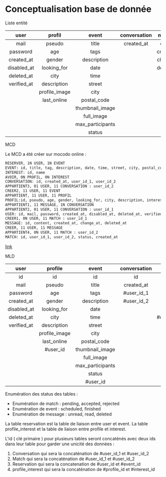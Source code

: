 # Conceptualisation base de donnée

Liste entité

| user       | profil       | event           | conversation | message    | match      |interest |
|:----------:|:------------:|:--------------:|:------------:|:-----------:|-----------:|:-------:|
| mail       | pseudo       | title          | created_at   | content     | status     |name     |
| password   | age          | tags           |              | created_at  | created_at |         |
| created_at | gender       | description    |              | change_at   | deleted_at |         |
| disabled_at| looking_for  | date           |              | deleted_at  |            |         |
| deleted_at | city         | time           |              |             |            |         |
| verified_at| description  | street         |              |             |            |         |
|            | profile_image| city           |              |             |            |         |
|            | last_online  | postal_code    |              |             |            |         |
|            |              |thumbnail_image |              |             |            |         |
|            |              | full_image     |              |             |            |         |
|            |              |max_participants|              |             |            |         |
|            |              | status         |              |             |            |         |

MCD

Le MCD a été créer sur mocodo online :

```bash
RESERVER, 1N USER, 1N EVENT
EVENT: id, title, tag, description, date, time, street, city, postal_code, thumbnail_image, full_image, max_participant, status
INTEREST: id, name
AVOIR, 0N PROFIL, 0N INTEREST
CONVERSATION: id, created_at, user_id_1, user_id_2
APPARTIENT3, 01 USER, 11 CONVERSATION : user_id_2
CREER2, 11 USER, 11 EVENT
APPARTIENT, 11 USER, 11 PROFIL
PROFIL:id, pseudo, age, gender, looking_for, city, description, interests, profile_image, last_online
APPARTIENT1, 11 MESSAGE, 1N CONVERSATION
APPARTIENT2, 01 USER, 11 CONVERSATION : user_id_1
USER: id, mail, password, created_at, disabled_at, deleted_at, verified_at
CREER1, 0N USER, 11 MATCH : user_id_1
MESSAGE: id, content, created_at, change_at, deleted_at
CREER, 11 USER, 11 MESSAGE
APPARTIENT4, 0N USER, 11 MATCH : user_id_2
MATCH: id, user_id_1, user_id_2, status, created_at
```

[link](public/MCD.svg)

MLD

| user       | profile      | event          | conversation | message        | match      |reservation  | interest |profile_interest|
|:----------:|:------------:|:--------------:|:------------:|:--------------:|:----------:|:-----------:|:--------:|:--------------:|
|  id        |  id          |  id            |  id          |  id            | id         | id          |id        |id              |
| mail       | pseudo       | title          | created_at   | content        | status     | #user_id    |name      |  #profile_id   |
| password   | age          | tags           | #user_id_1   | created_at     | created_at | #event_id   |          | #interest_id   |
| created_at | gender       | description    | #user_id_2   | updated_at     | deleted_at |             |          |                |
| disabled_at| looking_for  | date           |              | status         | #user_id_1 |             |          |                |
| deleted_at | city         | time           |              |#conversation_id| #user_id_2 |             |          |                |
| verified_at| description  | street         |              | #user_id       |            |             |          |                |
|            | profile_image| city           |              |                |            |             |          |                |
|            | last_online  | postal_code    |              |                |            |             |          |                |
|            | #user_id     |thumbnail_image |              |                |            |             |          |                |
|            |              | full_image     |              |                |            |             |          |                |
|            |              |max_participants|              |                |            |             |          |                |
|            |              | status         |              |                |            |             |          |                |
|            |              | #user_id       |              |                |            |             |          |                |

Enumération des status des tables :

- Enumération de match : pending, accepted, rejected
- Enumération de event : scheduled, finished
- Enumération de message : unread, read, deleted

La table reservation est la table de liaison entre user et event.
La table profile_interest et la table de liaison entre profile et interest.

L'id ( clé primaire ) pour plusieurs tables seront concaténés avec deux ids dans leur table pour garder une unicité des données :

1. Conversation qui sera la concaténation de #user_id_1 et #user_id_2
2. Match qui sera la concaténation de #user_id_1 et #user_id_2
3. Reservation qui sera la concatenation de #user_id et #event_id
4. profile_interest qui sera la concaténation de #profile_id et #interest_id
